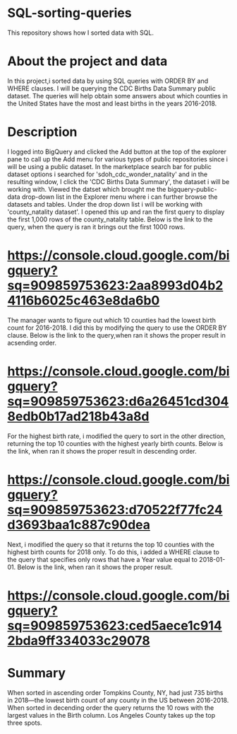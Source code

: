 # SQL-sorting-queries
This repository shows how I sorted data with SQL.
# About the project and data
In this project,i sorted data by using SQL queries with ORDER BY and WHERE clauses. I will be querying the CDC Births Data Summary public dataset. The queries will help obtain some answers about which counties in the United States have the most and least births in the years 2016-2018. 
# Description
I logged into BigQuery and clicked the Add button at the top of the explorer pane to call up the Add menu for various types of public repositories since i will be using a public dataset. In the marketplace search bar for public dataset options i searched for 'sdoh_cdc_wonder_natality' and in the resulting window, I click the 'CDC Births Data Summary', the dataset i will be working with. Viewed the datset which brought me the bigquery-public-data drop-down list in the Explorer menu where i can further browse the datasets and tables. Under the drop down list i will be working with 'county_natality dataset'. I opened this up and ran the first query to display the first 1,000 rows of the county_natality table. Below is the link to the query, when the query is ran it brings out the first 1000 rows.
# https://console.cloud.google.com/bigquery?sq=909859753623:2aa8993d04b24116b6025c463e8da6b0
The manager wants to figure out which 10 counties had the lowest birth count for 2016-2018. I did this by modifying the query to use the ORDER BY clause. Below is the link to the query,when ran it shows the proper result in acsending order.
# https://console.cloud.google.com/bigquery?sq=909859753623:d6a26451cd3048edb0b17ad218b43a8d
For the highest birth rate, i modified the query to sort in the other direction, returning the top 10 counties with the highest yearly birth counts. Below is the link, when ran it shows the proper result in descending order.
# https://console.cloud.google.com/bigquery?sq=909859753623:d70522f77fc24d3693baa1c887c90dea
Next, i modified the query so that it returns the top 10 counties with the highest birth counts for 2018 only. To do this, i added a WHERE clause to the query that specifies only rows that have a Year value equal to 2018-01-01. Below is the link, when ran it shows the proper result.
# https://console.cloud.google.com/bigquery?sq=909859753623:ced5aece1c9142bda9ff334033c29078
# Summary
When sorted in ascending order Tompkins County, NY, had just 735 births in 2018—the lowest birth count of any county in the US between 2016-2018. When sorted in decending order the query returns the 10 rows with the largest values in the Birth column. Los Angeles County takes up the top three spots.   
